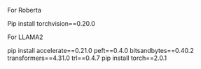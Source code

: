 For Roberta

Pip install torchvision==0.20.0

For LLAMA2 

pip install accelerate==0.21.0 peft==0.4.0 bitsandbytes==0.40.2 transformers==4.31.0 trl==0.4.7
pip install torch==2.0.1
